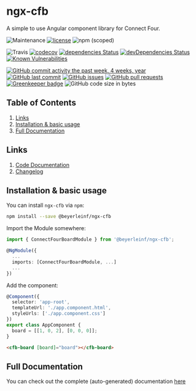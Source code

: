 # ngx-cfb

A simple to use Angular component library for Connect Four.

![Maintenance](https://img.shields.io/maintenance/yes/2018.svg?style=flat-square) [![license](https://img.shields.io/github/license/beyerleinf/ngx-connect-four.svg?style=flat-square)](https://github.com/beyerleinf/ngx-connect-four/blob/master/LICENSE.md) ![npm (scoped)](https://img.shields.io/npm/v/@beyerleinf/ngx-cfb.svg?style=flat-square)

![Travis](https://img.shields.io/travis/beyerleinf/ngx-connect-four.svg?style=flat-square) [![codecov](https://codecov.io/gh/beyerleinf/ngx-connect-four/branch/master/graph/badge.svg)](https://codecov.io/gh/beyerleinf/ngx-connect-four) [![dependencies Status](https://david-dm.org/beyerleinf/ngx-connect-four/status.svg)](https://david-dm.org/beyerleinf/ngx-connect-four) [![devDependencies Status](https://david-dm.org/beyerleinf/ngx-connect-four/dev-status.svg)](https://david-dm.org/beyerleinf/ngx-connect-four?type=dev) [![Known Vulnerabilities](https://snyk.io/test/github/beyerleinf/ngx-connect-four/badge.svg)](https://snyk.io/test/github/beyerleinf/ngx-connect-four)

[![GitHub commit activity the past week, 4 weeks, year](https://img.shields.io/github/commit-activity/y/beyerleinf/ngx-connect-four.svg)]() [![GitHub last commit](https://img.shields.io/github/last-commit/beyerleinf/ngx-connect-four.svg)]() [![GitHub issues](https://img.shields.io/github/issues/beyerleinf/ngx-connect-four.svg?style=flat-square)](https://github.com/beyerleinf/ngx-connect-four/issues) [![GitHub pull requests](https://img.shields.io/github/issues-pr/beyerleinf/ngx-connect-four.svg?style=flat-square)](https://github.com/beyerleinf/ngx-connect-four/pulls) [![Greenkeeper badge](https://badges.greenkeeper.io/beyerleinf/ngx-connect-four.svg)](https://greenkeeper.io/) ![GitHub code size in bytes](https://img.shields.io/github/languages/code-size/beyerleinf/ngx-connect-four.svg?style=flat-square)

## Table of Contents

1. [Links](#links)
2. [Installation & basic usage](#installation-basic-usage)
3. [Full Documentation](#full-documentation)

## Links

1. [Code Documentation](https://ngx-connect-four.beyerleinf.de/docs/ngx-cfb)
2. [Changelog](https://github.com/beyerleinf/ngx-connect-four/blob/master/CHANGELOG.md)

## Installation & basic usage

You can install `ngx-cfb` via  `npm`:

``` sh
npm install --save @beyerleinf/ngx-cfb
```

Import the Module somewhere:

``` typescript
import { ConnectFourBoardModule } from '@beyerleinf/ngx-cfb';

@NgModule({
  ...
  imports: [ConnectFourBoardModule, ...]
  ...
})
```

Add the component:

``` typescript
@Component({
  selector: 'app-root',
  templateUrl: './app.component.html',
  styleUrls: ['./app.component.css']
})
export class AppComponent {
  board = [[1, 0, 2], [0, 0, 0]];
}

```

``` html
<cfb-board [board]="board"></cfb-board>
```

## Full Documentation

You can check out the complete (auto-generated) documentation [here](https://ngx-connect-four.beyerleinf.de/docs/ngx-cfb)
